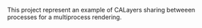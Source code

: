 This project represent an example of CALayers sharing betweeen processes for a multiprocess rendering. 
